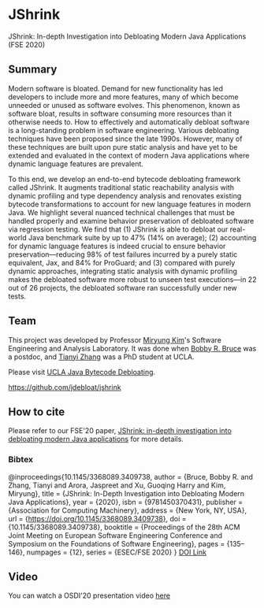 # JShrink
JShrink: In-depth Investigation into Debloating Modern Java Applications (FSE 2020)

## Summary 
Modern software is bloated. Demand for new functionality has led developers to include more and more features, many of which become unneeded or unused as software evolves. This phenomenon, known as software bloat, results in software consuming more resources than it otherwise needs to. How to effectively and automatically debloat software is a long-standing problem in software engineering. Various debloating techniques have been proposed since the late 1990s. However, many of these techniques are built upon pure static analysis and have yet to be extended and evaluated in the context of modern Java applications where dynamic language
features are prevalent.

To this end, we develop an end-to-end bytecode debloating framework called JShrink. It augments traditional static reachability analysis with dynamic profiling and type dependency analysis and renovates existing bytecode transformations to account for new language features in modern Java. We highlight several nuanced
technical challenges that must be handled properly and examine behavior preservation of debloated software via regression testing. We find that (1) JShrink is able to debloat our real-world Java benchmark suite by up to 47% (14% on average); (2) accounting for dynamic language features is indeed crucial to ensure behavior preservation—reducing 98% of test failures incurred by a purely static equivalent, Jax, and 84% for ProGuard; and (3) compared with purely dynamic approaches, integrating static analysis with dynamic profiling makes the debloated software more robust to unseen test executions—in 22 out of 26 projects, the debloated software ran successfully under new tests.

## Team 
This project was developed by Professor [Miryung Kim](http://web.cs.ucla.edu/~miryung/)'s Software Engineering and Analysis Laboratory. It was done when [Bobby R. Bruce](https://www.bobbybruce.net/) was a postdoc, and [Tianyi Zhang](https://tianyi-zhang.github.io/) was a PhD student at UCLA.

Please visit [UCLA Java Bytecode Debloating](https://github.com/jdebloat).

https://github.com/jdebloat/jshrink


## How to cite 
Please refer to our FSE'20 paper, [JShrink: in-depth investigation into debloating modern Java applications](https://dl.acm.org/doi/abs/10.1145/3368089.3409738) for more details. 

### Bibtex  
@inproceedings{10.1145/3368089.3409738,
author = {Bruce, Bobby R. and Zhang, Tianyi and Arora, Jaspreet and Xu, Guoqing Harry and Kim, Miryung},
title = {JShrink: In-Depth Investigation into Debloating Modern Java Applications},
year = {2020},
isbn = {9781450370431},
publisher = {Association for Computing Machinery},
address = {New York, NY, USA},
url = {https://doi.org/10.1145/3368089.3409738},
doi = {10.1145/3368089.3409738},
booktitle = {Proceedings of the 28th ACM Joint Meeting on European Software Engineering Conference and Symposium on the Foundations of Software Engineering},
pages = {135–146},
numpages = {12},
series = {ESEC/FSE 2020}
}
[DOI Link](https://doi.org/10.1145/3368089.3409738)

## Video
You can watch a OSDI'20 presentation video [here](https://www.youtube.com/watch?v=MwIqCkxb6Zs)
